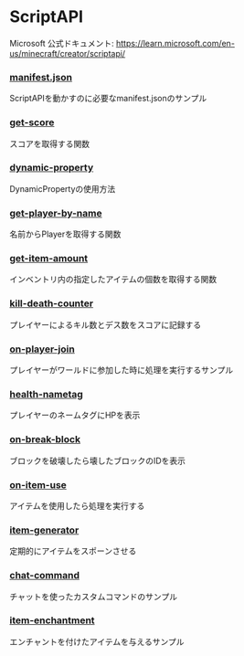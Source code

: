 # ScriptAPI
Microsoft 公式ドキュメント: https://learn.microsoft.com/en-us/minecraft/creator/scriptapi/

### [manifest.json](./manifest.md)
ScriptAPIを動かすのに必要なmanifest.jsonのサンプル

### [get-score](./get-score.md)
スコアを取得する関数

### [dynamic-property](./dynamic-property.md)
DynamicPropertyの使用方法

### [get-player-by-name](./get-player-by-name.md)
名前からPlayerを取得する関数

### [get-item-amount](./get-item-amount.md)
インベントリ内の指定したアイテムの個数を取得する関数

### [kill-death-counter](./kill-death-counter.md)
プレイヤーによるキル数とデス数をスコアに記録する

### [on-player-join](./on-player-join.md)
プレイヤーがワールドに参加した時に処理を実行するサンプル

### [health-nametag](./health-nametag.md)
プレイヤーのネームタグにHPを表示

### [on-break-block](./on-break-block.md)
ブロックを破壊したら壊したブロックのIDを表示

### [on-item-use](./on-item-use.md)
アイテムを使用したら処理を実行する

### [item-generator](./item-generator.md)
定期的にアイテムをスポーンさせる

### [chat-command](./chat-command.md)
チャットを使ったカスタムコマンドのサンプル

### [item-enchantment](./item-enchantment.md)
エンチャントを付けたアイテムを与えるサンプル
